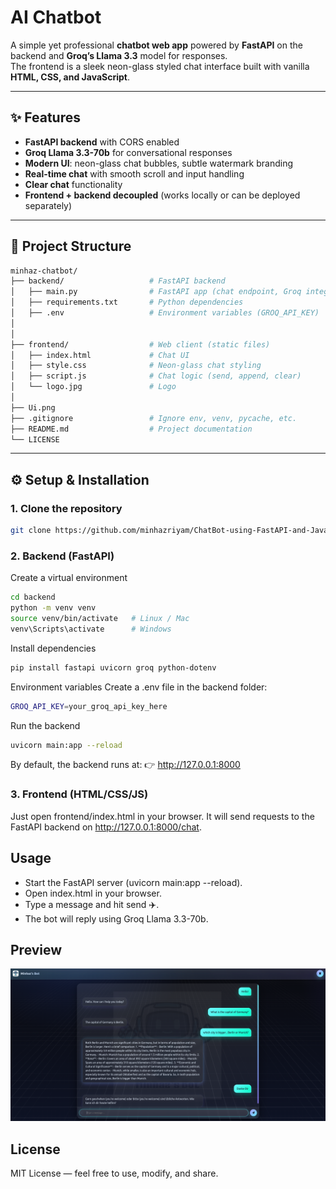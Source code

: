 # AI Chatbot

A simple yet professional **chatbot web app** powered by **FastAPI** on the backend and **Groq’s Llama 3.3** model for responses.  
The frontend is a sleek neon-glass styled chat interface built with vanilla **HTML, CSS, and JavaScript**.

---

## ✨ Features

- **FastAPI backend** with CORS enabled
- **Groq Llama 3.3-70b** for conversational responses
- **Modern UI**: neon-glass chat bubbles, subtle watermark branding
- **Real-time chat** with smooth scroll and input handling
- **Clear chat** functionality
- **Frontend + backend decoupled** (works locally or can be deployed separately)

---

## 📂 Project Structure
```bash
minhaz-chatbot/
├── backend/                   # FastAPI backend
│   ├── main.py                # FastAPI app (chat endpoint, Groq integration)
│   ├── requirements.txt       # Python dependencies
│   ├── .env                   # Environment variables (GROQ_API_KEY)
│
│
├── frontend/                  # Web client (static files)
│   ├── index.html             # Chat UI
│   ├── style.css              # Neon-glass chat styling
│   ├── script.js              # Chat logic (send, append, clear)
│   └── logo.jpg               # Logo
│       
├── Ui.png    
├── .gitignore                 # Ignore env, venv, pycache, etc.
├── README.md                  # Project documentation
└── LICENSE       
```

---

## ⚙️ Setup & Installation

### 1. Clone the repository
```bash
git clone https://github.com/minhazriyam/ChatBot-using-FastAPI-and-Javascript.git
```

### 2. Backend (FastAPI)
Create a virtual environment
```bash
cd backend
python -m venv venv
source venv/bin/activate   # Linux / Mac
venv\Scripts\activate      # Windows
```

Install dependencies
```bash
pip install fastapi uvicorn groq python-dotenv
```
Environment variables
Create a .env file in the backend folder:
```bash
GROQ_API_KEY=your_groq_api_key_here
```
Run the backend
```bash
uvicorn main:app --reload
```
By default, the backend runs at:
👉 http://127.0.0.1:8000

### 3. Frontend (HTML/CSS/JS)
Just open frontend/index.html in your browser.
It will send requests to the FastAPI backend on http://127.0.0.1:8000/chat.

## Usage
* Start the FastAPI server (uvicorn main:app --reload).
* Open index.html in your browser.
* Type a message and hit send ✈️.
* The bot will reply using Groq Llama 3.3-70b.

## Preview


![Chat UI Screenshot](Ui.png)


## License
MIT License — feel free to use, modify, and share.

